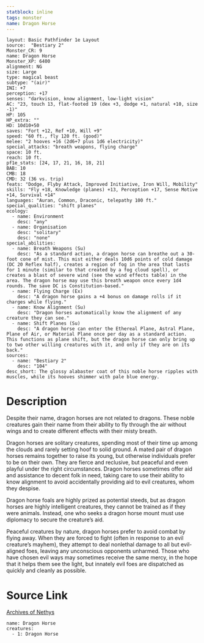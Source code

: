 ```yaml
---
statblock: inline
tags: monster
name: Dragon Horse
---
```

```statblock
layout: Basic Pathfinder 1e Layout
source:  "Bestiary 2"
Monster_CR: 9
name: Dragon Horse
Monster_XP: 6400
alignment: NG
size: Large
type: magical beast
subtype: "(air)"
INI: +7
perception: +17
senses: "darkvision, know alignment, low-light vision"
AC: "23, touch 13, flat-footed 19 (dex +3, dodge +1, natural +10, size -1)"
HP: 105
HP_extra: ""
HD: 10d10+50
saves: "Fort +12, Ref +10, Will +9"
speed: "60 ft., fly 120 ft. (good)"
melee: "2 hooves +16 (2d6+7 plus 1d6 electricity)"
special_attacks: "breath weapons, flying charge"
space: 10 ft.
reach: 10 ft.
pf1e_stats: [24, 17, 21, 16, 18, 21]
BAB: 10
CMB: 18
CMD: 32 (36 vs. trip)
feats: "Dodge, Flyby Attack, Improved Initiative, Iron Will, Mobility"
skills: "Fly +18, Knowledge (planes) +13, Perception +17, Sense Motive +14, Survival +14"
languages: "Auran, Common, Draconic, telepathy 100 ft."
special_qualities: "shift planes"
ecology:
  - name: Environment
    desc: "any"
  - name: Organisation
    desc: "solitary"
    desc: "none"
special_abilities:
  - name: Breath Weapons (Su)
    desc: "As a standard action, a dragon horse can breathe out a 30-foot cone of mist. This mist either deals 10d6 points of cold damage (DC 20 Reflex half), creates a region of fog in the area that lasts for 1 minute (similar to that created by a fog cloud spell), or creates a blast of severe wind (see the wind effects table) in the area. The dragon horse may use this breath weapon once every 1d4 rounds. The save DC is Constitution-based."
  - name: Flying Charge (Ex)
    desc: "A dragon horse gains a +4 bonus on damage rolls if it charges while flying."
  - name: Know Alignment (Su)
    desc: "Dragon horses automatically know the alignment of any creature they can see."
  - name: Shift Planes (Su)
    desc: "A dragon horse can enter the Ethereal Plane, Astral Plane, Plane of Air, or Material Plane once per day as a standard action. This functions as plane shift, but the dragon horse can only bring up to two other willing creatures with it, and only if they are on its back."
sources:
  - name: "Bestiary 2"
    desc: "104"
desc_short: The glossy alabaster coat of this noble horse ripples with muscles, while its hooves shimmer with pale blue energy. 
```
# Description
Despite their name, dragon horses are not related to dragons. These noble creatures gain their name from their ability to fly through the air without wings and to create different effects with their misty breath. 

Dragon horses are solitary creatures, spending most of their time up among the clouds and rarely setting hoof to solid ground. A mated pair of dragon horses remains together to raise its young, but otherwise individuals prefer to be on their own. They are fierce and reclusive, but peaceful and even playful under the right circumstances. Dragon horses sometimes offer aid and assistance to decent folk in need, taking care to use their ability to know alignment to avoid accidentally providing aid to evil creatures, whom they despise. 

Dragon horse foals are highly prized as potential steeds, but as dragon horses are highly intelligent creatures, they cannot be trained as if they were animals. Instead, one who seeks a dragon horse mount must use diplomacy to secure the creature’s aid. 

Peaceful creatures by nature, dragon horses prefer to avoid combat by flying away. When they are forced to fight (often in response to an evil creature’s mayhem), they attempt to deal nonlethal damage to all but evil-aligned foes, leaving any unconscious opponents unharmed. Those who have chosen evil ways may sometimes receive the same mercy, in the hope that it helps them see the light, but innately evil foes are dispatched as quickly and cleanly as possible.
# Source Link
[Archives of Nethys](https://aonprd.com/MonsterDisplay.aspx?ItemName=Dragon%20Horse)
```encounter-table
name: Dragon Horse
creatures:
  - 1: Dragon Horse
```
